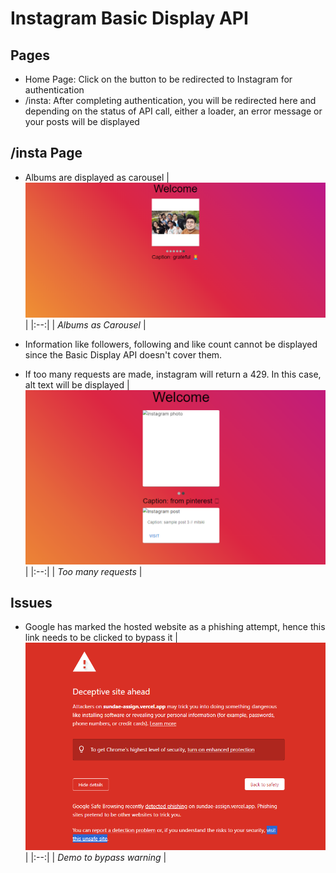 # Instagram Basic Display API

## Pages
- Home Page: Click on the button to be redirected to Instagram for authentication
- /insta: After completing authentication, you will be redirected here and depending on the status of API call, either a loader, an error message or your posts will be displayed

## /insta Page
- Albums are displayed as carousel
| ![Carousel](https://github.com/slowdivesun/sundae-assign/blob/master/insta-feed/public/screenshots/carousel-1.png) | 
|:--:| 
| *Albums as Carousel* |


- Information like followers, following and like count cannot be displayed since the Basic Display API doesn't cover them.

- If too many requests are made, instagram will return a 429. In this case, alt text will be displayed
| ![Too many requests](https://github.com/slowdivesun/sundae-assign/blob/master/insta-feed/public/screenshots/alt-text.png) | 
|:--:| 
| *Too many requests* |


## Issues
- Google has marked the hosted website as a phishing attempt, hence this link needs to be clicked to bypass it
| ![Demo](https://github.com/slowdivesun/sundae-assign/blob/master/insta-feed/public/screenshots/dangerous.png) | 
|:--:| 
| *Demo to bypass warning* |

